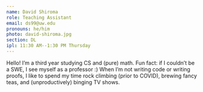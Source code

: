 ```yaml
---
name: David Shiroma
role: Teaching Assistant
email: ds99@uw.edu
pronouns: he/him
photo: david-shiroma.jpg
section: DL
ipl: 11:30 AM--1:30 PM Thursday
---
```


Hello! I’m a third year studying CS and (pure) math. Fun fact: if I couldn’t be a SWE, I see myself as a professor :) When I’m not writing code or writing proofs, I like to spend my time rock climbing (prior to COVID), brewing fancy teas, and (unproductively) binging TV shows.
